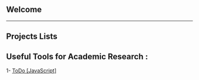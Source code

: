## Welcome
---

## Projects Lists

## Useful Tools for Academic Research :

1- <a href="https://arfaouim.github.io/mehdi.github.io/todos" target="_blank">ToDo [JavaScript]</a>
